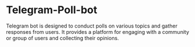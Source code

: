# Telegram-Poll-bot
Telegram bot is designed to conduct polls on various topics and gather responses from users. It provides a platform for engaging with a community or group of users and collecting their opinions.
